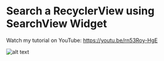 # Search a RecyclerView using SearchView Widget
Watch my tutorial on YouTube: https://youtu.be/rn53Roy-HgE

![alt text](https://i.postimg.cc/QMrctJCB/search.png)
